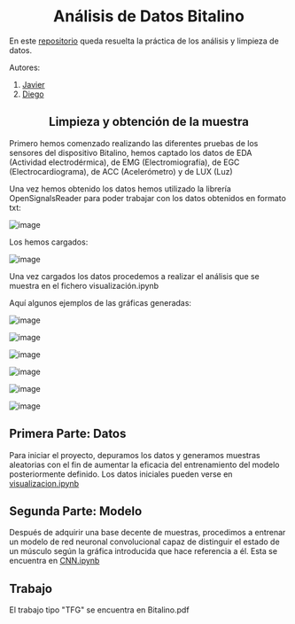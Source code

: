 <h1 align="center">Análisis de Datos Bitalino</h1>

En este [repositorio](https://github.com/Diegodesantos1/Bitalino) queda resuelta la práctica de los análisis y limpieza de datos.

Autores:

1. [Javier](https://github.com/PdEXavierMY)
2. [Diego](https://github.com/Diegodesantos1)

<h2 align="center">Limpieza y obtención de la muestra</h2>

Primero hemos comenzado realizando las diferentes pruebas de los sensores del dispositivo Bitalino, hemos captado los datos de EDA (Actividad electrodérmica), de EMG (Electromiografía), de EGC (Electrocardiograma), de ACC (Acelerómetro) y de LUX (Luz)

Una vez hemos obtenido los datos hemos utilizado la librería OpenSignalsReader para poder trabajar con los datos obtenidos en formato txt:

![image](https://github.com/Diegodesantos1/Bitalino/assets/91721855/c80d9bf9-56ab-43e5-913e-f5ffcb6c8bdf)

Los hemos cargados:

![image](https://github.com/Diegodesantos1/Bitalino/assets/91721855/a06ba726-4ef3-4527-8e20-a8b151681ee1)


Una vez cargados los datos procedemos a realizar el análisis que se muestra en el fichero visualización.ipynb

Aquí algunos ejemplos de las gráficas generadas:


![image](https://github.com/Diegodesantos1/Bitalino/assets/91721855/3c1d449b-a241-41f6-b604-fbdfa02bc3d5)


![image](https://github.com/Diegodesantos1/Bitalino/assets/91721855/78dc7b12-1c4d-4061-8c3a-f5bf5eb769a3)


![image](https://github.com/Diegodesantos1/Bitalino/assets/91721855/324dd554-3047-43ea-8b2e-398daafcb500)


![image](https://github.com/Diegodesantos1/Bitalino/assets/91721855/936a811a-c521-4413-b504-80af076fb8b5)


![image](https://github.com/Diegodesantos1/Bitalino/assets/91721855/c19f06f8-98bb-4ca4-9766-bfed88320096)


![image](https://github.com/Diegodesantos1/Bitalino/assets/91721855/1ad67cd1-8944-4cc3-ae82-7980c93e1f15)


<h2>Primera Parte: Datos</h2>
Para iniciar el proyecto, depuramos los datos y generamos muestras aleatorias con el fin de aumentar la eficacia del entrenamiento del modelo posteriormente definido. Los datos iniciales pueden verse en <a href="https://github.com/Diegodesantos1/Bitalino/blob/main/visualizaci%C3%B3n.ipynb">visualizacion.ipynb</a>

<h2>Segunda Parte: Modelo</h2>
Después de adquirir una base decente de muestras, procedimos a entrenar un modelo de red neuronal convolucional capaz de distinguir el estado de un músculo según la gráfica introducida que hace referencia a él. Esta se encuentra en <a href="https://github.com/Diegodesantos1/Bitalino/blob/main/CNN.ipynb">CNN.ipynb</a>

<h2>Trabajo</h2>
El trabajo tipo "TFG" se encuentra en Bitalino.pdf

